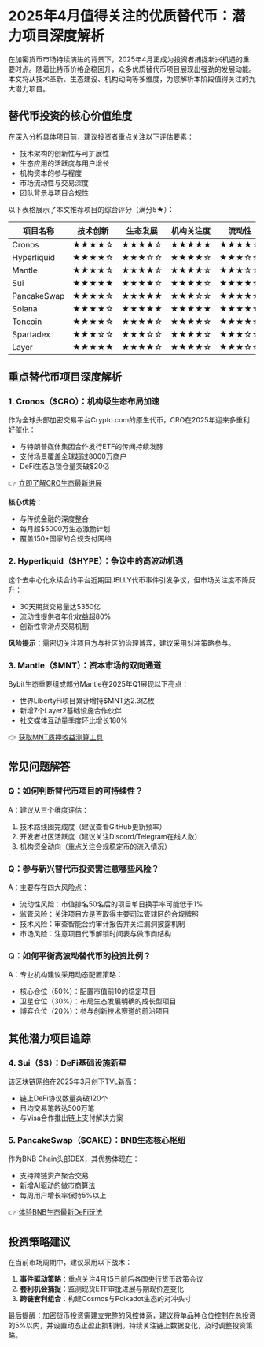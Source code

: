 # 2025年4月值得关注的优质替代币：潜力项目深度解析

在加密货币市场持续演进的背景下，2025年4月正成为投资者捕捉新兴机遇的重要时点。随着比特币价格企稳回升，众多优质替代币项目展现出强劲的发展动能。本文将从技术革新、生态建设、机构动向等多维度，为您解析本阶段值得关注的九大潜力项目。

## 替代币投资的核心价值维度
在深入分析具体项目前，建议投资者重点关注以下评估要素：
- 技术架构的创新性与可扩展性
- 生态应用的活跃度与用户增长
- 机构资本的参与程度
- 市场流动性与交易深度
- 团队背景与项目合规性

以下表格展示了本文推荐项目的综合评分（满分5★）：

| 项目名称 | 技术创新 | 生态发展 | 机构关注度 | 流动性 | 合规性 | 综合评级 |
|---------|---------|---------|-----------|--------|--------|---------|
| Cronos  | ★★★★☆   | ★★★★☆   | ★★★★★     | ★★★★☆  | ★★★★☆  | ★★★★☆   |
| Hyperliquid | ★★★★☆ | ★★★☆☆   | ★★★★☆     | ★★★☆☆  | ★★★☆☆  | ★★★★☆   |
| Mantle  | ★★★★☆   | ★★★★☆   | ★★★★☆     | ★★★☆☆  | ★★★★☆  | ★★★★☆   |
| Sui     | ★★★★★   | ★★★★☆   | ★★★★☆     | ★★★★☆  | ★★★★☆  | ★★★★★   |
| PancakeSwap | ★★★★☆ | ★★★★★   | ★★★☆☆     | ★★★★★  | ★★★★☆  | ★★★★☆   |
| Solana  | ★★★★☆   | ★★★★★   | ★★★★★     | ★★★★★  | ★★★★☆  | ★★★★★   |
| Toncoin | ★★★★☆   | ★★★★☆   | ★★★★☆     | ★★★★☆  | ★★★☆☆  | ★★★★☆   |
| Spartadex | ★★★☆☆ | ★★★☆☆   | ★★★★☆     | ★★★☆☆  | ★★★☆☆  | ★★★☆☆   |
| Layer   | ★★★★★   | ★★★★☆   | ★★★★☆     | ★★★☆☆  | ★★★☆☆  | ★★★★☆   |

## 重点替代币项目深度解析

### 1. Cronos（$CRO）：机构级生态布局加速
作为全球头部加密交易平台Crypto.com的原生代币，CRO在2025年迎来多重利好催化：
- 与特朗普媒体集团合作发行ETF的传闻持续发酵
- 支付场景覆盖全球超过8000万商户
- DeFi生态总锁仓量突破$20亿

👉 [立即了解CRO生态最新进展](https://bit.ly/okx_welcome)

**核心优势**：
- 与传统金融的深度整合
- 每月超$5000万生态激励计划
- 覆盖150+国家的合规支付网络

### 2. Hyperliquid（$HYPE）：争议中的高波动机遇
这个去中心化永续合约平台近期因JELLY代币事件引发争议，但市场关注度不降反升：
- 30天期货交易量达$350亿
- 流动性提供者年化收益超80%
- 创新性零滑点交易机制

**风险提示**：需密切关注项目方与社区的治理博弈，建议采用对冲策略参与。

### 3. Mantle（$MNT）：资本市场的双向通道
Bybit生态重要组成部分Mantle在2025年Q1展现以下亮点：
- 世界LibertyFi项目累计增持$MNT达2.3亿枚
- 新增7个Layer2基础设施合作伙伴
- 社交媒体互动量季度环比增长180%

👉 [获取MNT质押收益测算工具](https://bit.ly/okx_welcome)

## 常见问题解答

### Q：如何判断替代币项目的可持续性？
A：建议从三个维度评估：
1. 技术路线图完成度（建议查看GitHub更新频率）
2. 开发者社区活跃度（建议关注Discord/Telegram在线人数）
3. 机构资金动向（重点关注合规稳定币的流入情况）

### Q：参与新兴替代币投资需注意哪些风险？
A：主要存在四大风险点：
- 流动性风险：市值排名50名后的项目单日换手率可能低于1%
- 监管风险：关注项目方是否取得主要司法管辖区的合规牌照
- 技术风险：审查智能合约审计报告并关注漏洞披露机制
- 市场风险：注意项目代币解锁时间表与做市商结构

### Q：如何平衡高波动替代币的投资比例？
A：专业机构建议采用动态配置策略：
- 核心仓位（50%）：配置市值前10的稳定项目
- 卫星仓位（30%）：布局生态发展明确的成长型项目
- 博弈仓位（20%）：参与创新技术赛道的前沿项目

## 其他潜力项目追踪

### 4. Sui（$S）：DeFi基础设施新星
该区块链网络在2025年3月创下TVL新高：
- 链上DeFi协议数量突破120个
- 日均交易笔数达500万笔
- 与Visa合作推出链上支付解决方案

### 5. PancakeSwap（$CAKE）：BNB生态核心枢纽
作为BNB Chain头部DEX，其优势体现在：
- 支持跨链资产聚合交易
- 新增AI驱动的做市商算法
- 每周用户增长率保持5%以上

👉 [体验BNB生态最新DeFi玩法](https://bit.ly/okx_welcome)

## 投资策略建议
在当前市场周期中，建议采用以下战术：
1. **事件驱动策略**：重点关注4月15日前后各国央行货币政策会议
2. **套利机会捕捉**：监测现货ETF审批进展与期现价差变化
3. **跨链套利组合**：构建Cosmos与Polkadot生态的对冲头寸

最后提醒：加密货币投资需建立完整的风控体系，建议将单品种仓位控制在总投资的5%以内，并设置动态止盈止损机制。持续关注链上数据变化，及时调整投资策略。